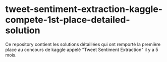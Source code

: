# tweet-sentiment-extraction-kaggle-compete-1st-place-detailed-solution
Ce repository contient les solutions détaillées qui ont remporté la première place au concours de kaggle appelé "Tweet Sentiment Extraction" il y a 5 mois.
